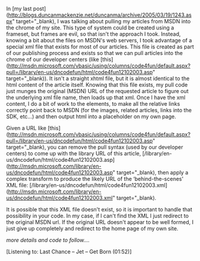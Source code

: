 In [my last post](http://blogs.duncanmackenzie.net/duncanma/archive/2005/03/19/1243.aspx" target="_blank), I was talking about pulling my articles from MSDN into the chrome of my site. This type of system could be created using a frameset, but frames are evil, so that isn't the approach I took. Instead, knowing a bit about the files on MSDN's web servers, I took advantage of a special xml file that exists for most of our articles. This file is created as part of our publishing process and exists so that we can pull articles into the chrome of our developer centers (like [this](http://msdn.microsoft.com/vbasic/using/columns/code4fun/default.aspx?pull=/library/en-us/dncodefun/html/code4fun12102003.asp" target="_blank)). It isn't a straight xhtml file, but it is almost identical to the html content of the article itself. Knowing that this file exists, my pull code just munges the original (MSDN) URL of the requested article to figure out the underlying xml file name, then loads up that xml. Once I have the xml content, I do a bit of work to the elements, to make all the relative links correctly point back to MSDN (for the images, related articles, links into the SDK, etc...) and then output html into a placeholder on my own page.

Given a URL like [this](http://msdn.microsoft.com/vbasic/using/columns/code4fun/default.aspx?pull=/library/en-us/dncodefun/html/code4fun12102003.asp" target="_blank), you can remove the pull syntax (used by our developer centers) to come up with the library URL of this article, [/library/en-us/dncodefun/html/code4fun12102003.asp](http://msdn.microsoft.com/library/en-us/dncodefun/html/code4fun12102003.asp" target="_blank), then apply a complex transform to produce the likely URL of the &#8216;behind-the-scenes' XML file: [/library/en-us/dncodefun/html/code4fun12102003.xml](http://msdn.microsoft.com/library/en-us/dncodefun/html/code4fun12102003.xml" target="_blank).

It is possible that this XML file doesn't exist, so it is important to handle that possibility in your code. In my case, if I can't find the XML I just redirect to the original MSDN url. If the original URL doesn't appear to be well formed, I just give up completely and redirect to the home page of my own site.

_more details and code to follow...._

<div class="media">
  [Listening to: Last Chance &#8211; Jet &#8211; Get Born (01:52)]
</div>